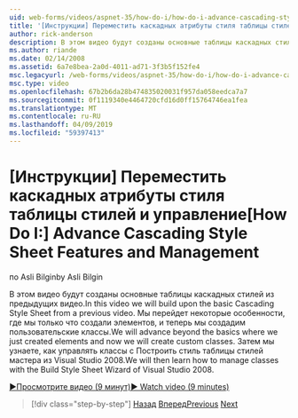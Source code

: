```yaml
---
uid: web-forms/videos/aspnet-35/how-do-i/how-do-i-advance-cascading-style-sheet-features-and-management
title: '[Инструкции] Переместить каскадных атрибуты стиля таблицы стилей и управление | Документация Майкрософт'
author: rick-anderson
description: В этом видео будут созданы основные таблицы каскадных стилей из предыдущих видео. Мы будет переместить некоторые особенности, где мы только что создали элементов и...
ms.author: riande
ms.date: 02/14/2008
ms.assetid: 6a7e8bea-2a0d-4011-ad71-3f3b5f152fe4
msc.legacyurl: /web-forms/videos/aspnet-35/how-do-i/how-do-i-advance-cascading-style-sheet-features-and-management
msc.type: video
ms.openlocfilehash: 67b2b6da28b474835020031f957da058eedca7a7
ms.sourcegitcommit: 0f1119340e4464720cfd16d0ff15764746ea1fea
ms.translationtype: MT
ms.contentlocale: ru-RU
ms.lasthandoff: 04/09/2019
ms.locfileid: "59397413"
---
```

# <a name="how-do-i-advance-cascading-style-sheet-features-and-management"></a><span data-ttu-id="32c29-104">[Инструкции] Переместить каскадных атрибуты стиля таблицы стилей и управление</span><span class="sxs-lookup"><span data-stu-id="32c29-104">[How Do I:] Advance Cascading Style Sheet Features and Management</span></span>

<span data-ttu-id="32c29-105">по Asli Bilgin</span><span class="sxs-lookup"><span data-stu-id="32c29-105">by Asli Bilgin</span></span>

<span data-ttu-id="32c29-106">В этом видео будут созданы основные таблицы каскадных стилей из предыдущих видео.</span><span class="sxs-lookup"><span data-stu-id="32c29-106">In this video we will build upon the basic Cascading Style Sheet from a previous video.</span></span> <span data-ttu-id="32c29-107">Мы перейдет некоторые особенности, где мы только что создали элементов, и теперь мы создадим пользовательские классы.</span><span class="sxs-lookup"><span data-stu-id="32c29-107">We will advance beyond the basics where we just created elements and now we will create custom classes.</span></span> <span data-ttu-id="32c29-108">Затем мы узнаете, как управлять классы с Построить стиль таблицы стилей мастера из Visual Studio 2008.</span><span class="sxs-lookup"><span data-stu-id="32c29-108">We will then learn how to manage classes with the Build Style Sheet Wizard of Visual Studio 2008.</span></span>

[<span data-ttu-id="32c29-109">&#9654;Просмотрите видео (9 минут)</span><span class="sxs-lookup"><span data-stu-id="32c29-109">&#9654; Watch video (9 minutes)</span></span>](https://channel9.msdn.com/Blogs/ASP-NET-Site-Videos/how-do-i-advance-cascading-style-sheet-features-and-management)

> [!div class="step-by-step"]
> <span data-ttu-id="32c29-110">[Назад](how-do-i-adding-elements-to-a-css-file-and-create-new-css-on-the-fly.md)
> [Вперед](how-do-i-converting-a-net-20-windows-forms-application-to-net-35.md)</span><span class="sxs-lookup"><span data-stu-id="32c29-110">[Previous](how-do-i-adding-elements-to-a-css-file-and-create-new-css-on-the-fly.md)
[Next](how-do-i-converting-a-net-20-windows-forms-application-to-net-35.md)</span></span>
